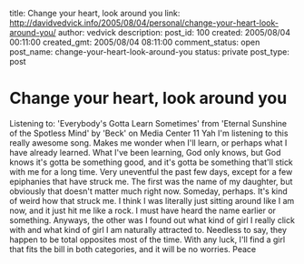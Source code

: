 title: Change your heart, look around you
link: http://davidvedvick.info/2005/08/04/personal/change-your-heart-look-around-you/
author: vedvick
description: 
post_id: 100
created: 2005/08/04 00:11:00
created_gmt: 2005/08/04 08:11:00
comment_status: open
post_name: change-your-heart-look-around-you
status: private
post_type: post

# Change your heart, look around you

Listening to: 'Everybody's Gotta Learn Sometimes' from 'Eternal Sunshine of the Spotless Mind' by 'Beck' on Media Center 11 Yah I'm listening to this really awesome song. Makes me wonder when I'll learn, or perhaps what I have already learned. What I've been learning, God only knows, but God knows it's gotta be something good, and it's gotta be something that'll stick with me for a long time. Very uneventful the past few days, except for a few epiphanies that have struck me. The first was the name of my daughter, but obviously that doesn't matter much right now. Someday, perhaps. It's kind of weird how that struck me. I think I was literally just sitting around like I am now, and it just hit me like a rock. I must have heard the name earlier or something. Anyways, the other was I found out what kind of girl I really click with and what kind of girl I am naturally attracted to. Needless to say, they happen to be total opposites most of the time. With any luck, I'll find a girl that fits the bill in both categories, and it will be no worries. Peace